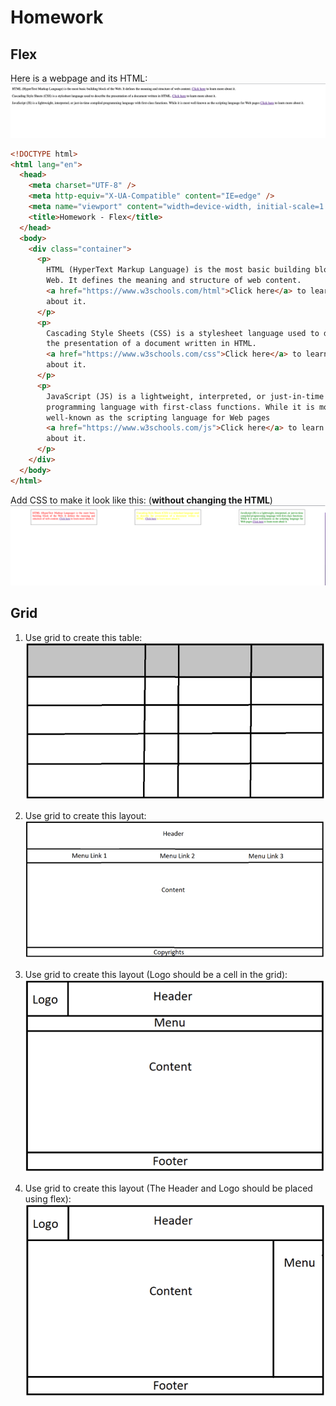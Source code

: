 # Homework

## Flex

Here is a webpage and its HTML:  
![Before](before.png)

```html
<!DOCTYPE html>
<html lang="en">
  <head>
    <meta charset="UTF-8" />
    <meta http-equiv="X-UA-Compatible" content="IE=edge" />
    <meta name="viewport" content="width=device-width, initial-scale=1.0" />
    <title>Homework - Flex</title>
  </head>
  <body>
    <div class="container">
      <p>
        HTML (HyperText Markup Language) is the most basic building block of the
        Web. It defines the meaning and structure of web content.
        <a href="https://www.w3schools.com/html">Click here</a> to learn more
        about it.
      </p>
      <p>
        Cascading Style Sheets (CSS) is a stylesheet language used to describe
        the presentation of a document written in HTML.
        <a href="https://www.w3schools.com/css">Click here</a> to learn more
        about it.
      </p>
      <p>
        JavaScript (JS) is a lightweight, interpreted, or just-in-time compiled
        programming language with first-class functions. While it is most
        well-known as the scripting language for Web pages
        <a href="https://www.w3schools.com/js">Click here</a> to learn more
        about it.
      </p>
    </div>
  </body>
</html>
```

Add CSS to make it look like this: (**without changing the HTML**)
![After](after.png)

## Grid

1. Use grid to create this table:  
   ![Table](table.png)

2. Use grid to create this layout:  
   ![Layout1](layout1.png)

3. Use grid to create this layout (Logo should be a cell in the grid):  
   ![Layout2](layout2.png)

4. Use grid to create this layout (The Header and Logo should be placed using flex):  
   ![Layout3](layout3.png)
